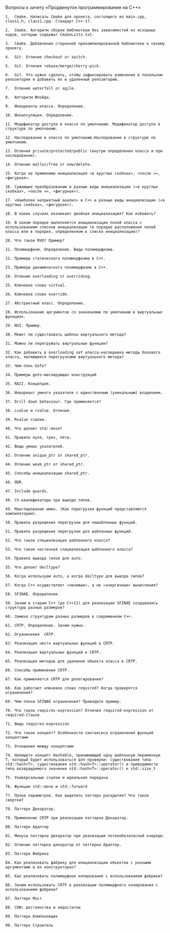 Вопросы к зачету «Продвинутое программирование на С++»

	1.	Cmake. Написать Cmake для проекта, состоящего из main.cpp, class1.h, class1.cpp. Стандарт С++-17.

	2.	Cmake. Алгоритм сборки библиотеки без зависимостей из исходных кодов, которые содержат CmakeLists.txt.

	3.	Cmake. Добавление сторонней прекомпилированной библиотеки к своему проекту.

	4.	Git. Отличие checkout от switch.

	5.	Git. Отличия rebase/merge/cherry-pick.

	6.	Git. Что нужно сделать, чтобы зафиксировать изменения в локальном репозитории и добавить их в удаленный репозиторий.

	7.	Отличия waterfall от agile.

	8.	Алгоритм Флойда.

	9.	Инварианты класса. Определение.

	10.	Инкапсуляция. Определение.

	11.	Модификатор доступа в классе по умолчанию. Модификатор доступа в структуре по умолчанию.

	12.	Наследование в классе по умолчанию.Наследование в структуре по умолчанию.

	13.	Отличия private/protected/public (внутри определения класса и при наследовании).

	14.	Отличие malloc/free от new/delete.

	15.	Когда не применима инициализация «в круглых скобках», «после =», «фигурная».

	16.	Сужающие преобразованию и разные виды инициализации («в круглых скобках», «после =», «фигурная»).

	17.	«Наиболее неприятный анализ» в С++ и разные виды инициализации («в круглых скобках», «фигурная»).

	18.	В каких случаях возникает двойная инициализация? Как избежать?

	19.	В каком порядке выполняется инициализация полей класса с использованием списков инициализации (в порядке расположения полей класса или в порядке, определенном в списке инициализации)? 

	20.	Что такое RVO? Пример?

	21.	Полиморфизм. Определение. Виды полиморфизма.

	22.	Примеры статического полиморфизма в С++.

	23.	Примеры динамического полиморфизма в С++.

	24.	Отличие overloading от overriding.

	25.	Ключевое слово virtual.

	26.	Ключевое слово override.

	27.	Абстрактный класс. Определение.

	28.	Использование аргументов со значениями по умолчанию в виртуальных функциях.

	29.	NVI. Пример.

	30.	Может ли существовать шаблон виртуального метода?

	31.	Можно ли перегружать виртуальные функции?

	32.	Как добавить в overloading set класса-наследника методы базового класса, являющиеся перегрузками виртуального метода?

	33.	Чем плох GoTo?

	34.	Примеры goto-маскирующих конструкций

	35.	RAII. Концепция.

	36.	Инвариант умного указателя с единственным (уникальным) владением.

	37.	Drill down behaviour. Где применяется?

	38.	Lvalue и rvalue. Отличия.

	39.	Rvalue ссылки.

	40.	Что делает std::move?

	41.	Правило нуля, трех, пяти.

	42.	Виды умных указателей.

	43.	Отличиe unique_ptr от shared_ptr.

	44.	Отличие weak_ptr от shared_ptr.

	45.	Способы инициализации shared_ptr.

	46.	ODR.

	47.	Include guards.

	48.	CV-квалификаторы при выводе типов.

	49.	Манглирование имен. (Как перегрузки функций представляются компилятором).

	50.	Правила разрешения перегрузки для нешаблонных функций.

	51.	Правила разрешения перегрузки для шаблонных функций.

	52.	Что такое специализация шаблонного класса?

	53.	Что такое частичная специализация шаблонного класса?

	54.	Правила вывода типов для auto.

	55.	Что делает decltype?

	56.	Когда используем auto, а когда decltype для вывода типов?

	57.	Когда С++ осуществляет «ленивые», а не «энергичные» вычисления?

	58.	SFINAE. Определение.

	59.	Зачем в старом С++ (до С++11) для реализации SFINAE создавались структуры разных размеров?

	60.	Замена структурам разных размеров в современном С++.

	61.	CRTP. Определение. Зачем нужно.

	62.	Ограничения  CRTP.

	63.	Реализация чисто виртуальных функций в CRTP.

	64.	Реализация виртуальных функций в CRTP.

	65.	Реализация методов для удаления объекта класса в CRTP.

	66.	Способы применения CRTP.

	67.	Как применяется CRTP для делегирования?

	68.	Как работает ключевое слово required? Когда проверятся ограничения?

	69.	Чем плохи SFINAE ограничения? Приведите пример.

	70.	Что такое requires-expression? Отличия required-expression от required-clause

	71.	Виды requires-expression

	72.	Что такое концепт? Особенности синтаксиса ограничения функций концептами

	73.	Отношения между концептами

	74.	Напишите концепт Hashable, принимающий одну шаблонную переменную T, который будет использоваться для проверки: существования типа std::hash<T>, существования std::hash<T>::operator() и приводимости типа возвращаемого значения std::hash<T>::operator() к std::size_t

	75.	Универсальные ссылки и идеальная передача

	76.	Функции std::move и std::forward

	77.	Пачки параметров. Как выделить паттерн раскрытия? Что такое свертки?

	78.	Паттерн Декоратор.

	79.	Применение CRTP при реализации паттерна Декоратор.

	80.	Паттерн Адаптер

	81.	Минусы паттерна декоратор при реализации потокобезопасной очереди.

	82.	Отличие паттерна декоратор от паттерна Адаптер.

	83.	Паттерн Фабрика

	84.	Как реализовать фабрику для инициализации объектов с разными аргументами в их конструкторах?

	85.	Как реализовать полиморфное копирование с использованием фабрики?

	86.	Зачем использовать CRTP в реализации полиморфного копирования с использованием фабрики?

	87.	Паттерн Мост

	88.	COW: достоинства и недостатки

	89.	Паттерн Компоновщик

	90.	Паттерн Строитель
